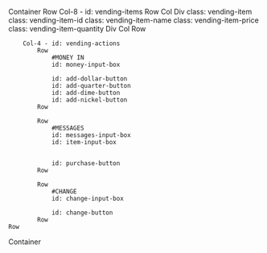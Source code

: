 Container
    Row
        Col-8 - id: vending-items
            Row
                Col
                    Div class: vending-item
                        class: vending-item-id
                        class: vending-item-name
                        class: vending-item-price
                        class: vending-item-quantity
                    Div
                Col
            Row

        Col-4 - id: vending-actions
            Row
                #MONEY IN
                id: money-input-box

                id: add-dollar-button
                id: add-quarter-button
                id: add-dime-button
                id: add-nickel-button
            Row

            Row
                #MESSAGES
                id: messages-input-box
                id: item-input-box


                id: purchase-button
            Row

            Row
                #CHANGE
                id: change-input-box

                id: change-button
            Row
    Row
Container
